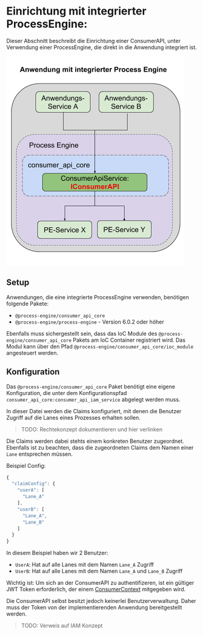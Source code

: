 # Einrichtung mit integrierter ProcessEngine:

Dieser Abschnitt beschreibt die Einrichtung einer ConsumerAPI, unter Verwendung
einer ProcessEngine, die direkt in die Anwendung integriert ist.

![Aufbau](images/consumer_api_architecture_internal.png)

## Setup

Anwendungen, die eine integrierte ProcessEngine verwenden,
benötigen folgende Pakete:
- `@process-engine/consumer_api_core`
- `@process-engine/process-engine` - Version 6.0.2 oder höher

Ebenfalls muss sichergestellt sein, dass das IoC Module des
`@process-engine/consumer_api_core` Pakets am IoC Container registriert wird.
Das Modul kann über den Pfad `@process-engine/consumer_api_core/ioc_module`
angesteuert werden.

## Konfiguration

Das `@process-engine/consumer_api_core` Paket benötigt eine eigene Konfiguration,
die unter dem Konfigurationspfad `consumer_api_core:consumer_api_iam_service`
abgelegt werden muss.

In dieser Datei werden die Claims konfiguriert, mit denen die Benutzer Zugriff
auf die Lanes eines Prozesses erhalten sollen.
  > TODO: Rechtekonzept dokumentieren und hier verlinken

Die Claims werden dabei stehts einem konkreten Benutzer zugeordnet.
Ebenfalls ist zu beachten, dass die zugeordneten Claims dem Namen einer `Lane`
entsprechen müssen.

Beispiel Config:

```js
{
  "claimConfig": {
    "userA": [
      "Lane_A"
    ],
    "userB": [
      "Lane_A",
      "Lane_B"
    ]
  }
}

```

In diesem Beispiel haben wir 2 Benutzer:
- `UserA`: Hat auf alle Lanes mit dem Namen `Lane_A` Zugriff
- `UserB`: Hat auf alle Lanes mit dem Namen `Lane_A` und `Lane_B` Zugriff

Wichtig ist:
Um sich an der ConsumerAPI zu authentifizeren, ist ein gültiger JWT Token
erforderlich, der einem [ConsumerContext](./public_api.md#consumercontext) mitgegeben wird.

Die ConsumerAPI selbst besitzt jedoch keinerlei Benutzerverwaltung.
Daher muss der Token von der implementierenden Anwendung bereitgestellt werden.

> TODO: Verweis auf IAM Konzept
